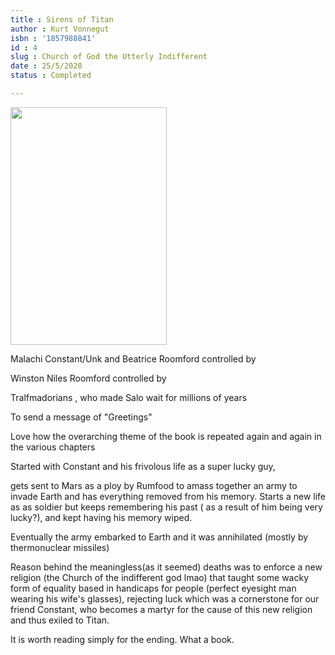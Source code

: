 ```yaml
---
title : Sirens of Titan
author : Kurt Vonnegut
isbn : '1857988841'
id : 4
slug : Church of God the Utterly Indifferent
date : 25/5/2020
status : Completed

---
```


<img src="https://www.librarypoint.org/wp-content/uploads/sites/60/2018/10/sirens.jpg" height=380px width=250px>

Malachi Constant/Unk and Beatrice Roomford controlled by 

Winston Niles Roomford controlled by 

Tralfmadorians , who made Salo wait for millions of years

To send a message of "Greetings" 

Love how the overarching theme of the book is repeated again and again in the various chapters 


Started with Constant and his frivolous life as a super lucky guy, 

gets sent to Mars as a ploy by Rumfood to amass together an army to invade Earth and has everything removed from his memory. Starts a new life as as soldier but keeps remembering his past ( as a result of him being very lucky?), and kept having his memory wiped. 

Eventually the army embarked to Earth and it was annihilated (mostly by thermonuclear missiles) 


Reason behind the meaningless(as it seemed) deaths was to enforce a new religion (the Church of the indifferent god lmao) that taught some wacky form of equality based in handicaps for people (perfect eyesight man wearing his wife's glasses), rejecting luck which was a cornerstone for our friend Constant, who becomes a martyr for the cause of this new religion and thus exiled to Titan. 


It is worth reading simply for the ending. What a book.
